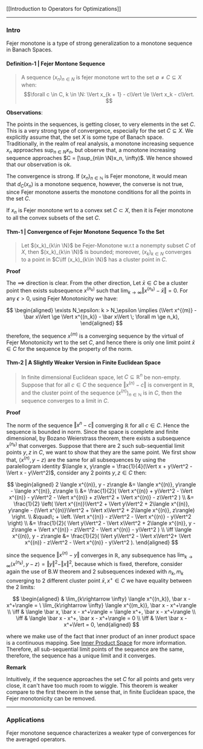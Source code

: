 [[Introduction to Operators for Optimizations]]

---
### **Intro**

Fejer monotone is a type of strong generalization to a monotone sequence in Banach Spaces. 

#### **Definition-1 | Fejer Montone Sequence**
> A sequence $(x_n)_{n\in N}$ is fejer monotone wrt to the set $\emptyset \neq C \subseteq X$ when: 
> $$\forall c \in C, k \in \N: \Vert x_{k + 1} - c\Vert \le \Vert x_k - c\Vert. $$

**Observations**: 

The points in the sequences, is getting closer, to very elements in the set $C$. This is a very strong type of convergence, especially for the set $C\subseteq X$. We explicitly assume that, the set $X$ is some type of Banach space. Traditionally, in the realm of real analysis, a monotone increasing sequence $x_n$ approaches $\sup_{n\in N}x_n$, but observe that, a monotone increasing sequence approaches $C = [\sup_{n\in \N}x_n, \infty)$. We hence showed that our observation is ok. 

The convergence is strong. If $(x_n)_{n\in \mathbb N}$ is Fejer monotone, it would mean that $d_C(x_n)$ is a monotone sequence, however, the converse is not true, since Fejer monotone asserts the monotone conditions for all the points in the set $C$. 

If $x_n$ is Fejer monotone wrt to a convex set $C\subset X$, then it is Fejer monotone to all the convex subsets of the set $C$.


#### **Thm-1 | Convergence of Fejer Monotone Sequence To the Set**

> Let $(x_k)_{k\in \N}$ be Fejer-Monotone w.r.t a nonempty subset $C$ of $X$, then $(x_k)_{k\in \N}$ is bounded; moreover, $(x_k)_{k\in N}$ converges to a point in $C\iff (x_k)_{k\in \N}$ has a cluster point in $C$. 

**Proof**

The $\implies$ direction is clear. From the other direction, Let $\bar x \in C$ be a cluster point then exists subsequence $x^{(n_k)}$ such that $\lim_{k\rightarrow \infty} \Vert x^{(n_k)} - \bar x\Vert = 0$. For any $\epsilon > 0$, using Fejer Monotonicity we have: 

$$
\begin{aligned}
    \exists N_\epsilon: k > N_\epsilon \implies (\Vert x^{(m)}  - \bar x\Vert \ge \Vert x^{(n_k)} - \bar x\Vert \; \forall m \ge n_k), 
\end{aligned}
$$

therefore, the sequence $x^{(m)}$ is a converging sequence by the virtual of Fejer Monotonicity wrt to the set $C$, and hence there is only one limit point $\bar x \in C$ for the sequence by the property of the norm. 


#### **Thm-2 | A Slightly Weaker Version in Finite Euclidean Space**
> In finite dimensional Euclidean space, let $C\subseteq \mathbb R^n$ be non-empty. Suppose that for all $c \in C$ the sequence $\Vert x^{(n)} - c\Vert$ is convergent in $\mathbb R$, and the cluster point of the sequence $(x^{(n)})_{n \in \mathbb N}$ is in $C$, then the sequence converges to a limit in $C$. 


**Proof**

The norm of the sequence $\Vert x^{n} - c\Vert$ converging $\mathbb R$ for all $c \in C$. Hence the sequence is bounded in norm. Since the space is complete and finite dimensional, by Bozano Weierstrass theorem, there exists a subsequence $x^{(n_k)}$ that converges. Suppose that there are 2 such sub-sequential limit points $y, z$ in $C$, we want to show that they are the same point. We first show that, $\langle x^{(n)}, y - z\rangle$ are the same for all subsequences by using the paralellogram identity $\langle x, y\rangle = \frac{1}{4}(\Vert x + y\Vert^2 - \Vert x - y\Vert^2)$, consider any 2 points $y, z \in C$ then: 

$$
\begin{aligned}
    2 \langle x^{(n)}, y - z\rangle &= 
    \langle x^{(n)}, y\rangle - \langle x^{(n)}, z\rangle
    \\
    &= 
    \frac{1}{2}(
        \Vert x^{(n)} + y\Vert^2
        -
        \Vert x^{(n)} - y\Vert^2
        -
        \Vert x^{(n)} + z\Vert^2
        + 
        \Vert x^{(n)} - z\Vert^2
    )
    \\
    &= 
    \frac{1}{2}
    \left(
        \Vert x^{(n)}\Vert^2 + \Vert y\Vert^2 + 2\langle x^{(n)}, y\rangle
        -
        (\Vert x^{(n)}\Vert^2 + \Vert x\Vert^2 + 2\langle  x^{(n)}, z\rangle)
    \right.
	    \\
	    &\quad\;
	    +
	\left.
	    \Vert x^{(n)} - z\Vert^2
	    - \Vert x^{(n)} - y\Vert^2 \right)
    \\
    &= \frac{1}{2}(
        \Vert y\Vert^2 - \Vert x\Vert^2 + 2\langle x^{(n)}, y - z\rangle + 
        \Vert x^{(n)} - z\Vert^2
        - \Vert x^{(n)} - y\Vert^2
    )
    \\
    \iff 
    \langle x^{(n)}, y - z\rangle &= 
    \frac{1}{2}(
        \Vert y\Vert^2 - \Vert x\Vert^2+ 
        \Vert x^{(n)} - z\Vert^2
        - \Vert x^{(n)} - y\Vert^2
    ).
\end{aligned}
$$

since the sequence $\Vert x^{(n)} - y\Vert$ converges in $\mathbb R$, any subsequence has $\lim_{k\rightarrow \infty} \langle x^{(n_k)}, y - z\rangle = \Vert y\Vert^2 - \Vert x\Vert^2$, because which is fixed, therefore, consider again the use of B.W theorem and 2 subsequences indexed with $n_k, m_k$ converging to 2 different cluster point $\bar x, x^+ \in C$ we have equality between the 2 limits: 

$$
\begin{aligned}
    & \lim_{k\rightarrow \infty} \langle x^{(n_k)}, \bar x - x^+\rangle = \
    \lim_{k\rightarrow \infty} \langle x^{(m_k)}, \bar x - x^+\rangle
    \\
    \iff & 
    \langle \bar x, \bar x - x^+\rangle = \langle x^+, \bar x - x^+\rangle 
    \\
    \iff & \langle \bar x - x^+, \bar x - x^+\rangle = 0
    \\
    \iff & \Vert \bar x - x^+\Vert = 0, 
\end{aligned}
$$

where we make use of the fact that inner product of an inner product space is a continuous mapping. See [Inner Product Space](../../MATH%20601%20Functional%20Analysis/Functional%20Spaces/Inner%20Product%20Space.md) for more information. Therefore, all sub-sequential limit points of the sequence are the same, therefore, the sequence has a unique limit and it converges. 

**Remark**

Intuitively, if the sequence approaches the set $C$ for all points and gets very close, it can't have too much room to wiggle. This theorem is weaker compare to the first theorem in the sense that, in finite Euclidean space, the Fejer monotonicity can be removed. 

---
### **Applications**

Fejer monotone sequence characterizes a weaker type of convergences for the averaged operators. 


